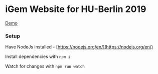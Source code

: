 # iGem Website for HU-Berlin 2019

[Demo](https://2019.igem.org)

### Setup
Have NodeJs installed - [https://nodejs.org/en/](https://nodejs.org/en/)

Install dependencies with `npm i`

Watch for changes with `npm run watch`
